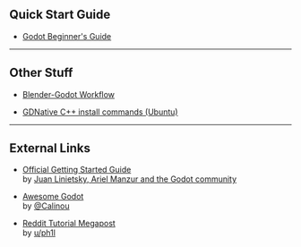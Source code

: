 
## Quick Start Guide

- [Godot Beginner's Guide](godot_guide.md)

*****

## Other Stuff

- [Blender-Godot Workflow](blender_godot_workflow.md)

- [GDNative C++ install commands (Ubuntu)](gdnative_cpp_install.md)

*****

## External Links

- [Official Getting Started Guide](https://docs.godotengine.org/en/latest/getting_started/step_by_step/index.html)  
by [Juan Linietsky, Ariel Manzur and the Godot community](https://godotengine.org/)

- [Awesome Godot](https://github.com/Calinou/awesome-godot)  
by [@Calinou](https://github.com/Calinou)

- [Reddit Tutorial Megapost](https://www.reddit.com/r/godot/comments/an0iq5/godot_tutorials_list_of_video_and_written/)  
by [u/ph1l](https://www.reddit.com/user/ph1l)

